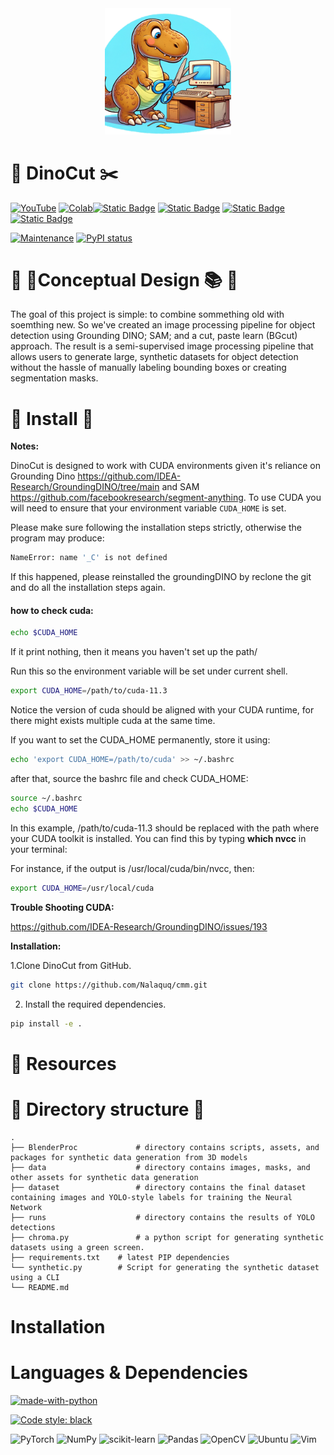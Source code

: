 
<div align="center">
    <img src="./assets/DINOcut_thumbnail.png" width="40%">
</div>


# 🦖 DinoCut ✂️

[![YouTube](https://badges.aleen42.com/src/youtube.svg)](https://www.youtube.com/watch?v=Cf0wft5CKT4) [![Colab](https://colab.research.google.com/assets/colab-badge.svg)](https://colab.research.google.com/drive/1xbq9rEOtyQh8QUQU-__E-Ub3Wy3X1NoV)[![Static Badge](https://img.shields.io/badge/GroundingDINO-arXiv-blue)](https://arxiv.org/abs/2303.05499) [![Static Badge](https://img.shields.io/badge/Segment_Anything-arXiv-blue)](https://arxiv.org/abs/2304.02643) [![Static Badge](https://img.shields.io/badge/Cut_Paste_Learn-arXiv-blue)](https://arxiv.org/abs/1708.01642) [![Static Badge](https://img.shields.io/badge/Grounded_SAM-arXiv-blue)](https://arxiv.org/abs/2401.14159)



[![Maintenance](https://img.shields.io/badge/Maintained%3F-yes-green.svg)](https://GitHub.com/Naereen/StrapDown.js/graphs/commit-activity) [![PyPI status](https://img.shields.io/pypi/status/ansicolortags.svg)](https://pypi.python.org/pypi/ansicolortags/)


# 🧠 🚀Conceptual Design 📚 🤯
The goal of this project is simple: to combine sommething old with soemthing new. So we've created an image processing pipeline for object detection using Grounding DINO; SAM; and a cut, paste learn (BGcut) approach. The result is a semi-supervised image processing pipeline that allows users to generate large, synthetic datasets for object detection without the hassle of manually labeling bounding boxes or creating segmentation masks. 
 
# 🔧 Install 🔩

**Notes:**

DinoCut is designed to work with CUDA environments given it's reliance on Grounding Dino https://github.com/IDEA-Research/GroundingDINO/tree/main and SAM https://github.com/facebookresearch/segment-anything. To use CUDA you will need to ensure that your environment variable `CUDA_HOME` is set. 

Please make sure following the installation steps strictly, otherwise the program may produce: 
```bash
NameError: name '_C' is not defined
```

If this happened, please reinstalled the groundingDINO by reclone the git and do all the installation steps again.
 
#### how to check cuda:
```bash
echo $CUDA_HOME
```
If it print nothing, then it means you haven't set up the path/

Run this so the environment variable will be set under current shell. 
```bash
export CUDA_HOME=/path/to/cuda-11.3
```

Notice the version of cuda should be aligned with your CUDA runtime, for there might exists multiple cuda at the same time. 

If you want to set the CUDA_HOME permanently, store it using:

```bash
echo 'export CUDA_HOME=/path/to/cuda' >> ~/.bashrc
```
after that, source the bashrc file and check CUDA_HOME:
```bash
source ~/.bashrc
echo $CUDA_HOME
```

In this example, /path/to/cuda-11.3 should be replaced with the path where your CUDA toolkit is installed. You can find this by typing **which nvcc** in your terminal:

For instance, 
if the output is /usr/local/cuda/bin/nvcc, then:
```bash
export CUDA_HOME=/usr/local/cuda
```

**Trouble Shooting CUDA:**

https://github.com/IDEA-Research/GroundingDINO/issues/193 

**Installation:**

1.Clone DinoCut from GitHub.

```bash
git clone https://github.com/Nalaquq/cmm.git
```

2. Install the required dependencies.

```bash
pip install -e .
```


 # 📓 Resources # 

# 📂 Directory structure 📂

    .
    ├── BlenderProc             # directory contains scripts, assets, and packages for synthetic data generation from 3D models
    ├── data                    # directory contains images, masks, and other assets for synthetic data generation
    ├── dataset                 # directory contains the final dataset containing images and YOLO-style labels for training the Neural Network
    ├── runs                    # directory contains the results of YOLO detections 
    ├── chroma.py               # a python script for generating synthetic datasets using a green screen.
    ├── requirements.txt	# latest PIP dependencies 	
    └── synthetic.py		# Script for generating the synthetic dataset using a CLI 	
    └── README.md

# Installation 

# Languages & Dependencies 
[![made-with-python](https://img.shields.io/badge/Made%20with-Python-1f425f.svg)](https://www.python.org/)
 
[![Code style: black](https://img.shields.io/badge/code%20style-black-000000.svg)](https://github.com/psf/black)


![PyTorch](https://img.shields.io/badge/PyTorch-%23EE4C2C.svg?style=for-the-badge&logo=PyTorch&logoColor=white)
![NumPy](https://img.shields.io/badge/numpy-%23013243.svg?style=for-the-badge&logo=numpy&logoColor=white)
![scikit-learn](https://img.shields.io/badge/scikit--learn-%23F7931E.svg?style=for-the-badge&logo=scikit-learn&logoColor=white)
![Pandas](https://img.shields.io/badge/pandas-%23150458.svg?style=for-the-badge&logo=pandas&logoColor=white)
![OpenCV](https://img.shields.io/badge/opencv-%23white.svg?style=for-the-badge&logo=opencv&logoColor=white)
![Ubuntu](https://img.shields.io/badge/Ubuntu-E95420?style=for-the-badge&logo=ubuntu&logoColor=white) ![Vim](https://img.shields.io/badge/VIM-%2311AB00.svg?style=for-the-badge&logo=vim&logoColor=white)

